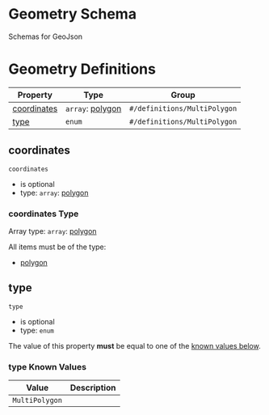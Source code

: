 
# Geometry Schema

Schemas for GeoJson

# Geometry Definitions

| Property | Type | Group |
|----------|------|-------|
| [coordinates](#coordinates) | `array`: [polygon](geo.md#/definitions/polygon) | `#/definitions/MultiPolygon` |
| [type](#type) | `enum` | `#/definitions/MultiPolygon` |

## coordinates


`coordinates`

* is optional
* type: `array`: [polygon](geo.md#/definitions/polygon)


### coordinates Type


Array type: `array`: [polygon](geo.md#/definitions/polygon)

All items must be of the type:

* [polygon](geo.md#/definitions/polygon)







## type


`type`

* is optional
* type: `enum`

The value of this property **must** be equal to one of the [known values below](#type-known-values).

### type Known Values
| Value | Description |
|-------|-------------|
| `MultiPolygon` |  |



